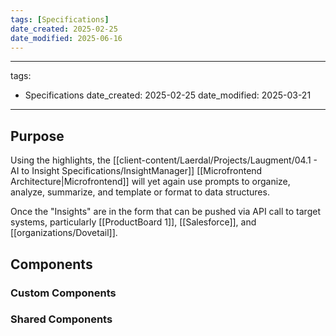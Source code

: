 ```yaml
---
tags: [Specifications]
date_created: 2025-02-25
date_modified: 2025-06-16
---
```


---
tags:
  - Specifications
date_created: 2025-02-25
date_modified: 2025-03-21
---

## Purpose
Using the highlights, the [[client-content/Laerdal/Projects/Laugment/04.1 - AI to Insight Specifications/InsightManager]] [[Microfrontend Architecture|Microfrontend]] will yet again use prompts to organize, analyze, summarize, and template or format to data structures.

Once the "Insights" are in the form that can be pushed via API call to target systems, particularly [[ProductBoard 1]], [[Salesforce]], and [[organizations/Dovetail]].
## Components

### Custom Components

### Shared Components